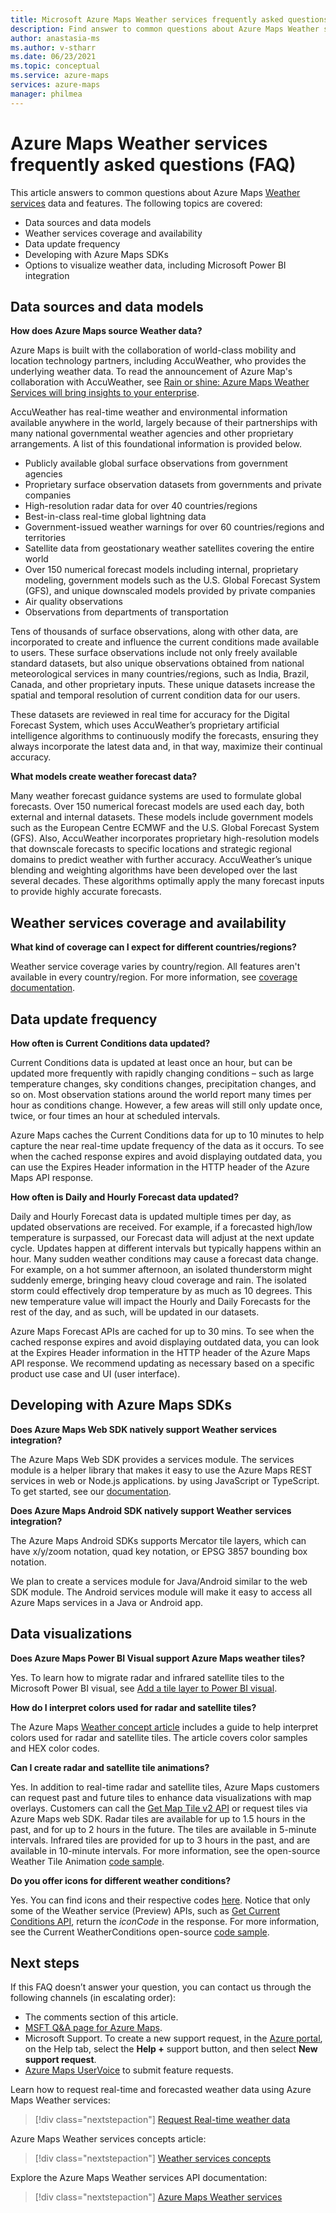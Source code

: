 ```yaml
---
title: Microsoft Azure Maps Weather services frequently asked questions (FAQ) 
description: Find answer to common questions about Azure Maps Weather services data and features.
author: anastasia-ms
ms.author: v-stharr
ms.date: 06/23/2021
ms.topic: conceptual
ms.service: azure-maps
services: azure-maps
manager: philmea
---
```


# Azure Maps Weather services frequently asked questions (FAQ)

This article answers to common questions about Azure Maps [Weather services](/rest/api/maps/weather) data and features. The following topics are covered:

* Data sources and data models
* Weather services coverage and availability
* Data update frequency
* Developing with Azure Maps SDKs
* Options to visualize weather data, including Microsoft Power BI integration

## Data sources and data models

**How does Azure Maps source Weather data?**

Azure Maps is built with the collaboration of world-class mobility and location technology partners, including AccuWeather, who provides the underlying weather data. To read the announcement of Azure Map's collaboration with AccuWeather, see [Rain or shine: Azure Maps Weather Services will bring insights to your enterprise](https://azure.microsoft.com/blog/rain-or-shine-azure-maps-weather-services-will-bring-insights-to-your-enterprise/).

AccuWeather has real-time weather and environmental information available anywhere in the world, largely because of their partnerships with many national governmental weather agencies and other proprietary arrangements. A list of this foundational information is provided below.

* Publicly available global surface observations from government agencies
* Proprietary surface observation datasets from governments and private companies
* High-resolution radar data for over 40 countries/regions
* Best-in-class real-time global lightning data
* Government-issued weather warnings for over 60 countries/regions and territories
* Satellite data from geostationary weather satellites covering the entire world
* Over 150 numerical forecast models including internal, proprietary modeling, government models such as the U.S. Global Forecast System (GFS), and unique downscaled models provided by private companies
* Air quality observations
* Observations from departments of transportation

Tens of thousands of surface observations, along with other data, are incorporated to create and influence the current conditions made available to users. These surface observations include not only freely available standard datasets, but also unique observations obtained from national meteorological services in many countries/regions, such as India, Brazil, Canada, and other proprietary inputs. These unique datasets increase the spatial and temporal resolution of current condition data for our users.

These datasets are reviewed in real time for accuracy for the Digital Forecast System, which uses AccuWeather’s proprietary artificial intelligence algorithms to continuously modify the forecasts, ensuring they always incorporate the latest data and, in that way, maximize their continual accuracy.

**What models create weather forecast data?**

Many weather forecast guidance systems are used to formulate global forecasts. Over 150 numerical forecast models are used each day, both external and internal datasets. These models include government models such as the European Centre ECMWF and the U.S. Global Forecast System (GFS). Also, AccuWeather incorporates proprietary high-resolution models that downscale forecasts to specific locations and strategic regional domains to predict weather with further accuracy. AccuWeather’s unique blending and weighting algorithms   have been developed over the last several decades. These algorithms optimally apply the many forecast inputs to provide highly accurate forecasts.

## Weather services coverage and availability

**What kind of coverage can I expect for different countries/regions?**

Weather service coverage varies by country/region. All features aren't available in every country/region. For more information, see [coverage documentation](./weather-coverage.md).

## Data update frequency

**How often is Current Conditions data updated?**

Current Conditions data is updated at least once an hour, but can be updated more frequently with rapidly changing conditions – such as large temperature changes, sky conditions changes, precipitation changes, and so on. Most observation stations around the world report many times per hour as conditions change. However, a few areas will still only update once, twice, or four times an hour at scheduled intervals.  

Azure Maps caches the Current Conditions data for up to 10 minutes to help capture the near real-time update frequency of the data as it occurs. To see when the cached response expires and avoid displaying outdated data, you can use the Expires Header information in the HTTP header of the Azure Maps API response.

**How often is Daily and Hourly Forecast data updated?**

Daily and Hourly Forecast data is updated multiple times per day, as updated observations are received.  For example, if a forecasted high/low temperature is surpassed, our Forecast data will adjust at the next update cycle. Updates happen at different intervals but typically happens within an hour. Many sudden weather conditions may cause a forecast data change. For example, on a hot summer afternoon, an isolated thunderstorm might suddenly emerge, bringing heavy cloud coverage and rain. The isolated storm could effectively drop temperature by as much as 10 degrees. This new temperature value will impact the Hourly and Daily Forecasts for the rest of the day, and as such, will be updated in our datasets.

Azure Maps Forecast APIs are cached for up to 30 mins. To see when the cached response expires and avoid displaying outdated data, you can look at the Expires Header information in the HTTP header of the Azure Maps API response. We recommend updating as necessary based on a specific product use case and UI (user interface).

## Developing with Azure Maps SDKs

**Does Azure Maps  Web SDK  natively support Weather services integration?**

The Azure Maps Web SDK provides a services module. The services module is a helper library that makes it easy to use the Azure Maps REST services in web or Node.js applications. by using JavaScript or TypeScript. To get started, see our [documentation](./how-to-use-services-module.md).

**Does Azure Maps Android SDK natively support Weather services integration?**

The Azure Maps Android SDKs supports Mercator tile layers, which can have x/y/zoom notation, quad key notation, or EPSG 3857 bounding box notation.

We plan to create a services module for Java/Android similar to the web SDK module. The Android services module will make it easy to access all Azure Maps services in a Java or Android app.  

## Data visualizations  

**Does Azure Maps Power BI Visual support Azure Maps weather tiles?**

Yes. To learn how to migrate radar and infrared satellite tiles to the Microsoft Power BI visual, see [Add a tile layer to Power BI visual](./power-bi-visual-add-tile-layer.md). 

**How do I interpret colors used for radar and satellite tiles?**

The Azure Maps [Weather concept article](./weather-services-concepts.md#radar-and-satellite-imagery-color-scale) includes a guide to help interpret colors used for radar and satellite tiles. The article covers color samples and HEX color codes.
 
**Can I create radar and satellite tile animations?**

Yes. In addition to real-time radar and satellite tiles, Azure Maps customers can request past and future tiles to enhance data visualizations with map overlays. Customers can call the [Get Map Tile v2 API](/rest/api/maps/renderv2/getmaptilepreview) or request tiles via Azure Maps web SDK. Radar tiles are available for up to 1.5 hours in the past, and for up to 2 hours in the future. The tiles are available in 5-minute intervals. Infrared tiles are provided for up to 3 hours in the past, and are available in 10-minute intervals. For more information, see the open-source Weather Tile Animation [code sample](https://azuremapscodesamples.azurewebsites.net/index.html?sample=Animated%20tile%20layer).  

**Do you offer icons for different weather conditions?**

Yes. You can find icons and their respective codes [here](./weather-services-concepts.md#weather-icons). Notice that only some of the Weather service (Preview) APIs, such as  [Get Current Conditions API](/rest/api/maps/weather/getcurrentconditions), return the *iconCode* in the response. For more information, see the Current WeatherConditions open-source [code sample](https://azuremapscodesamples.azurewebsites.net/index.html?sample=Get%20current%20weather%20at%20a%20location).

## Next steps

If this FAQ doesn’t answer your question, you can contact us through the following channels (in escalating order):

* The comments section of this article.
* [MSFT Q&A page for Azure Maps](/answers/topics/azure-maps.html).
* Microsoft Support. To create a new support request, in the [Azure portal](https://portal.azure.com/), on the Help tab, select the **Help +** support button, and then select **New support request**.
* [Azure Maps UserVoice](https://feedback.azure.com/forums/909172-azure-maps) to submit feature requests.

Learn how to request real-time and forecasted weather data using Azure Maps Weather services:
> [!div class="nextstepaction"]
> [Request Real-time weather data ](how-to-request-weather-data.md)

Azure Maps Weather services concepts article:
> [!div class="nextstepaction"]
> [Weather services concepts](weather-coverage.md)

Explore the Azure Maps Weather services API documentation:

> [!div class="nextstepaction"]
> [Azure Maps Weather services](/rest/api/maps/weather)
